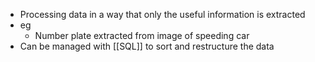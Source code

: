 - Processing data in a way that only the useful information is extracted
- eg
	- Number plate extracted from image of speeding car
- Can be managed with [[SQL]] to sort and restructure the data
